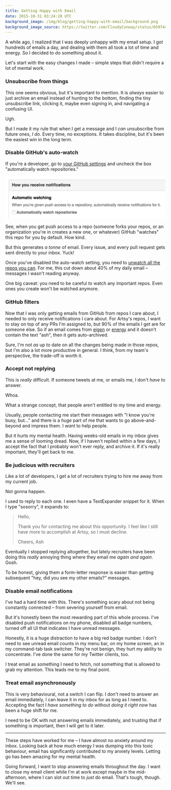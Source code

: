 ```yaml
---
title: Getting Happy with Email
date: 2015-10-31 03:24:28 UTC
background_image: /img/blog/getting-happy-with-email/background.png
background_image_source: https://twitter.com/CloudyConway/status/659744137206480896
---
```


A while ago, I realized that I was deeply unhappy with my email setup. I got hundreds of emails a day, and dealing with them all took a lot of time and energy. So I decided to do something about it. 

<!-- more -->

Let's start with the easy changes I made – simple steps that didn't require a lot of mental work.

### Unsubscribe from things

This one seems obvious, but it's important to mention. It is _always_ easier to just archive an email instead of hunting to the bottom, finding the tiny unsubscribe link, clicking it, maybe even signing in, and navigating a confusing UI.

Ugh.

But I made it my rule that when I get a message and I _can_ unsubscribe from future ones, _I do_. Every time, no exceptions. It takes discipline, but it's been the easiest win in the long term. 

### Disable GitHub's auto-watch

If you're a developer, go to [your GitHub settings](https://github.com/settings/notifications) and uncheck the box "automatically watch repositories."

![GitHub settings](/img/blog/getting-happy-with-email/github.png)

See, when you get push access to a repo (someone forks your repos, or an organization you're in creates a new one, or whatever) GitHub "watches" this repo for you by default. How kind. 

But this generates _a tonne_ of email. Every issue, and every pull request gets sent directly to your inbox. Yuck!

Once you've disabled the auto-watch setting, you need to [unwatch all the repos you can](https://github.com/watching). For me, this cut down about 40% of my daily email – messages I wasn't reading anyway. 

One big caveat: you need to be careful _to_ watch any important repos. Even ones you create won't be watched anymore.

### GitHub filters

Now that I was only getting emails from GitHub from repos I care about, I needed to only receive notifications I care about. For Artsy's repos, I want to stay on top of any PRs I'm assigned to, but 90% of the emails I get are for someone else. So if an email comes from [eigen](https://github.com/artsy/eigen) or [energy](https://github.com/artsy/energy) and it doesn't contain the text "ash", then it gets auto-archived. 

Sure, I'm not _as_ up to date on all the changes being made in those repos, but I'm also a lot more productive in general. I think, from my team's perspective, the trade-off is worth it. 

### Accept not replying

This is _really_ difficult. If someone tweets at me, or emails me, I don't _have_ to answer. 

Whoa. 

What a strange concept, that people aren't entitled to my time and energy.

Usually, people contacting me start their messages with "I know you're busy, but..." and there is a _huge_ part of me that wants to go above-and-beyond and impress them. I _want_ to help people.

But it hurts my mental health. Having weeks-old emails in my inbox gives me a sense of looming dread. Now, if I haven't replied within a few days, I accept the fact that I probably won't ever reply, and archive it. If it's really important, they'll get back to me.

### Be judicious with recruiters

Like a lot of developers, I get a lot of recruiters trying to hire me away from my current job. 

Not gonna happen. 

I used to reply to each one. I even have a TextExpander snippet for it. When I type "sosorry", it expands to:

> Hello,
> 
> Thank you for contacting me about this opportunity. I feel like I still have more to accomplish at Artsy, so I must decline.
> 
> Cheers,
> Ash

Eventually I stopped replying altogether, but lately recruiters have been doing this _really_ annoying thing where they email me _again and again_. Gosh.

To be honest, giving them a form-letter response is easier than getting subsequent "hey, did you see my other emails?" messages.

### Disable email notifications

I've had a hard time with this. There's something scary about not being constantly connected – from severing yourself from email. 

But it's honestly been the most rewarding part of this whole process. I've disabled push notifications on my phone, disabled all badge numbers, turned off all UI that indicates I have unread messages. 

Honestly, it is a huge distraction to have a big red badge number. I don't need to see unread email counts in my menu bar, on my home screen, an in my command-tab task switcher. They're not benign, they hurt my ability to concentrate. I've done the same for my Twitter clients, too.

I treat email as something I need to fetch, not something that is allowed to grab my attention. This leads me to my final point.

### Treat email asynchronously

This is very behavioural, not a switch I can flip. I don't need to answer an email immediately, I can leave it in my inbox for as long as I need to. Accepting the fact I _have something to do_ without _doing it right now_ has been a huge shift for me.

I need to be OK with not answering emails immediately, and trusting that if something is important, then I will get to it later. 

---

These steps have worked for me – I have almost no anxiety around my inbox. Looking back at how much energy I was dumping into this toxic behaviour, email has significantly contributed to my anxiety levels. Letting go has been amazing for my mental health. 

Going forward, I want to stop answering emails throughout the day. I want to close my email client while I'm at work except maybe in the mid-afternoon, where I can slot out time to _just_ do email. That's tough, though. We'll see. 
